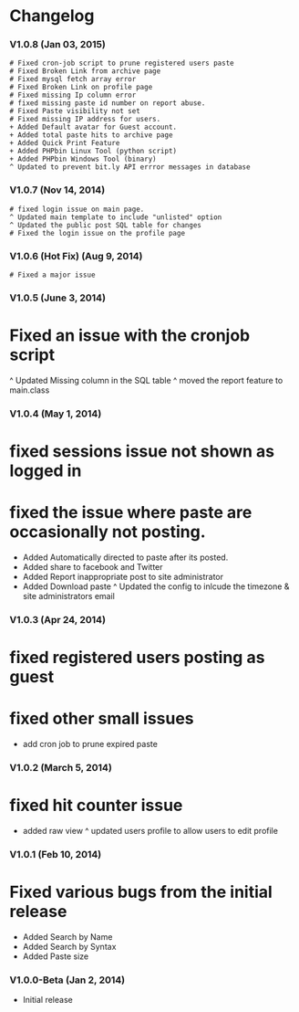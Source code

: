 # Changelog

### V1.0.8  (Jan 03, 2015)

    # Fixed cron-job script to prune registered users paste
    # Fixed Broken Link from archive page 
    # Fixed mysql fetch array error 
    # Fixed Broken Link on profile page
    # Fixed missing Ip column error
    # fixed missing paste id number on report abuse. 
    # Fixed Paste visibility not set
    # Fixed missing IP address for users.
    + Added Default avatar for Guest account.
    + Added total paste hits to archive page
    + Added Quick Print Feature 
    + Added PHPbin Linux Tool (python script)
    + Added PHPbin Windows Tool (binary) 
    ^ Updated to prevent bit.ly API errror messages in database
    

### V1.0.7 (Nov 14, 2014)
    
    # fixed login issue on main page.
    ^ Updated main template to include "unlisted" option
    ^ Updated the public post SQL table for changes
    # Fixed the login issue on the profile page
    


### V1.0.6 (Hot Fix) (Aug 9, 2014)

    # Fixed a major issue


### V1.0.5 (June 3, 2014) 

   # Fixed an issue with the cronjob script
   ^ Updated  Missing column in the SQL table 
   ^ moved the report feature to main.class      
   
   
###  V1.0.4  (May 1, 2014)
   
   # fixed sessions issue not shown as logged in 
   # fixed the issue where paste are occasionally not posting.
   + Added Automatically directed to paste after its posted.
   + Added share to facebook and Twitter
   + Added Report inappropriate post to site administrator
   + Added Download paste 
   ^ Updated the config to inlcude the timezone & site administrators email  
   
### V1.0.3  (Apr 24, 2014)

   # fixed registered users posting as guest 
   # fixed other small issues
   + add cron job to prune expired paste

### V1.0.2 (March 5, 2014)
  
   # fixed hit counter issue 
   + added raw view 
   ^ updated users profile to allow users to edit profile
   
   
### V1.0.1 (Feb 10, 2014)
   
   # Fixed various bugs from the initial release
   + Added Search by Name 
   + Added Search by Syntax 
   + Added Paste size 

### V1.0.0-Beta (Jan 2, 2014)

  * Initial release
   
    
   
                                        
